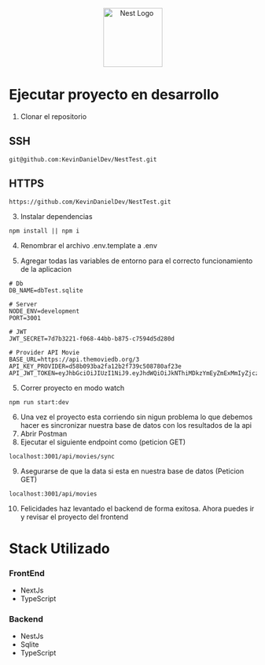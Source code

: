 <p align="center">
  <a href="http://nestjs.com/" target="blank"><img src="https://nestjs.com/img/logo-small.svg" width="120" alt="Nest Logo" /></a>
</p>

# Ejecutar proyecto en desarrollo

1. Clonar el repositorio

## SSH

```
git@github.com:KevinDanielDev/NestTest.git
```

## HTTPS

```
https://github.com/KevinDanielDev/NestTest.git
```

3. Instalar dependencias
```
npm install || npm i
```

4. Renombrar el archivo .env.template a .env

5. Agregar todas las variables de entorno para el correcto funcionamiento de la aplicacion

```
# Db
DB_NAME=dbTest.sqlite

# Server
NODE_ENV=development
PORT=3001

# JWT
JWT_SECRET=7d7b3221-f068-44bb-b875-c7594d5d280d

# Provider API Movie
BASE_URL=https://api.themoviedb.org/3
API_KEY_PROVIDER=d58b093ba2fa12b2f739c508780af23e
API_JWT_TOKEN=eyJhbGciOiJIUzI1NiJ9.eyJhdWQiOiJkNThiMDkzYmEyZmExMmIyZjczOWM1MDg3ODBhZjIzZSIsIm5iZiI6MTczMzAxMzU1Mi40OTcsInN1YiI6IjY3NGJiMDMwMjVmZTUwNTQwMDcwNjlhZCIsInNjb3BlcyI6WyJhcGlfcmVhZCJdLCJ2ZXJzaW9uIjoxfQ.ekG22uZqw2m0l0tmZ23Nd8DISzPG8hsneRYEMK2JfDk
```

5. Correr proyecto en modo watch
```
npm run start:dev
```

6. Una vez el proyecto esta corriendo sin nigun problema lo que debemos hacer es sincronizar nuestra base de datos con los resultados de la api
7. Abrir Postman
8. Ejecutar el siguiente endpoint como (peticion GET)
```
localhost:3001/api/movies/sync
```

9. Asegurarse de que la data si esta en nuestra base de datos (Peticion GET)
```
localhost:3001/api/movies
```

10. Felicidades haz levantado el backend de forma exitosa. Ahora puedes ir y revisar el proyecto del frontend

# Stack Utilizado

### FrontEnd

* NextJs
* TypeScript

### Backend

* NestJs
* Sqlite
* TypeScript